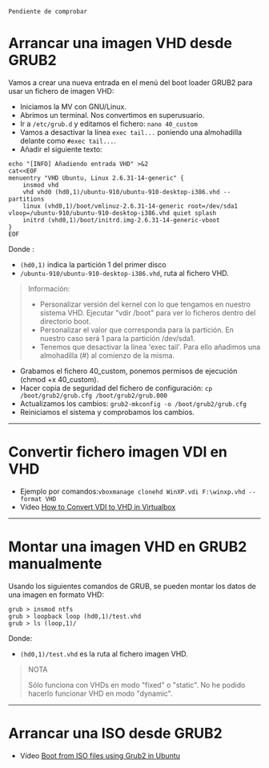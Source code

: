
```
Pendiente de comprobar
```

# Arrancar una imagen VHD desde GRUB2

Vamos a crear una nueva entrada en el menú del boot loader GRUB2 para usar un fichero de imagen VHD:
* Iniciamos la MV con GNU/Linux.
* Abrimos un terminal. Nos convertimos en superusuario.
* Ir a `/etc/grub.d` y editamos el fichero: `nano 40_custom`
* Vamos a desactivar la línea `exec tail...` poniendo una almohadilla delante como `#exec tail...`.
* Añadir el siguiente texto:

```
echo "[INFO] Añadiendo entrada VHD" >&2
cat<<EOF
menuentry "VHD Ubuntu, Linux 2.6.31-14-generic" {
	insmod vhd
	vhd vhd0 (hd0,1)/ubuntu-910/ubuntu-910-desktop-i386.vhd --partitions
	linux (vhd0,1)/boot/vmlinuz-2.6.31-14-generic root=/dev/sda1 vloop=/ubuntu-910/ubuntu-910-desktop-i386.vhd quiet splash
	initrd (vhd0,1)/boot/initrd.img-2.6.31-14-generic-vboot
}
EOF
```

Donde :
* `(hd0,1)` indica la partición 1 del primer disco
* `/ubuntu-910/ubuntu-910-desktop-i386.vhd`, ruta al fichero VHD.

> Información:
> * Personalizar versión del kernel con lo que tengamos en nuestro sistema VHD. Ejecutar "vdir /boot" para ver lo ficheros dentro del directorio boot.
> * Personalizar el valor que corresponda para la partición. En nuestro caso será 1 para la partición /dev/sda1.
> * Tenemos que desactivar la línea 'exec tail'. Para ello añadimos una almohadilla (#) al comienzo de la misma.

* Grabamos el fichero 40_custom, ponemos permisos de ejecución (chmod +x 40_custom).
* Hacer copia de seguridad del fichero de configuración: `cp /boot/grub2/grub.cfg /boot/grub2/grub.000`
* Actualizamos los cambios: `grub2-mkconfig -o /boot/grub2/grub.cfg`
* Reiniciamos el sistema y comprobamos los cambios.

---

# Convertir fichero imagen VDI en VHD

* Ejemplo por comandos:`vboxmanage clonehd WinXP.vdi F:\winxp.vhd --format VHD`
* Vídeo [How to Convert VDI to VHD in Virtualbox ](https://www.youtube.com/watch?v=DraC0YmJUas)

---

# Montar una imagen VHD en GRUB2 manualmente

Usando los siguientes comandos de GRUB, se pueden montar los datos de una imagen en formato VHD:

```
grub > insmod ntfs
grub > loopback loop (hd0,1)/test.vhd
grub > ls (loop,1)/
```

Donde:
* `(hd0,1)/test.vhd` es la ruta al fichero imagen VHD.

> NOTA
>
> Sólo funciona con VHDs en modo "fixed" o "static".
> No he podido hacerlo funcionar VHD en modo "dynamic".
>

---

# Arrancar una ISO desde GRUB2

* Vídeo [Boot from ISO files using Grub2 in Ubuntu](https://www.youtube.com/watch?v=Z35zyDpMIMM)

